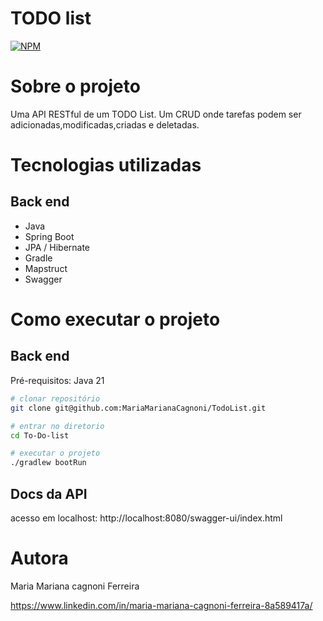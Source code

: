 # TODO list
[![NPM](https://img.shields.io/npm/l/react)](https://github.com/neliocursos/exemplo-readme/blob/main/LICENSE)

# Sobre o projeto

Uma API RESTful de um TODO List.
Um CRUD onde  tarefas podem ser adicionadas,modificadas,criadas e deletadas.


# Tecnologias utilizadas
## Back end
- Java
- Spring Boot
- JPA / Hibernate
- Gradle
- Mapstruct
- Swagger

# Como executar o projeto

## Back end
Pré-requisitos: Java 21

```bash
# clonar repositório
git clone git@github.com:MariaMarianaCagnoni/TodoList.git

# entrar no diretorio
cd To-Do-list

# executar o projeto
./gradlew bootRun

```
## Docs da API
acesso em localhost:
http://localhost:8080/swagger-ui/index.html


# Autora

Maria Mariana cagnoni Ferreira

https://www.linkedin.com/in/maria-mariana-cagnoni-ferreira-8a589417a/
